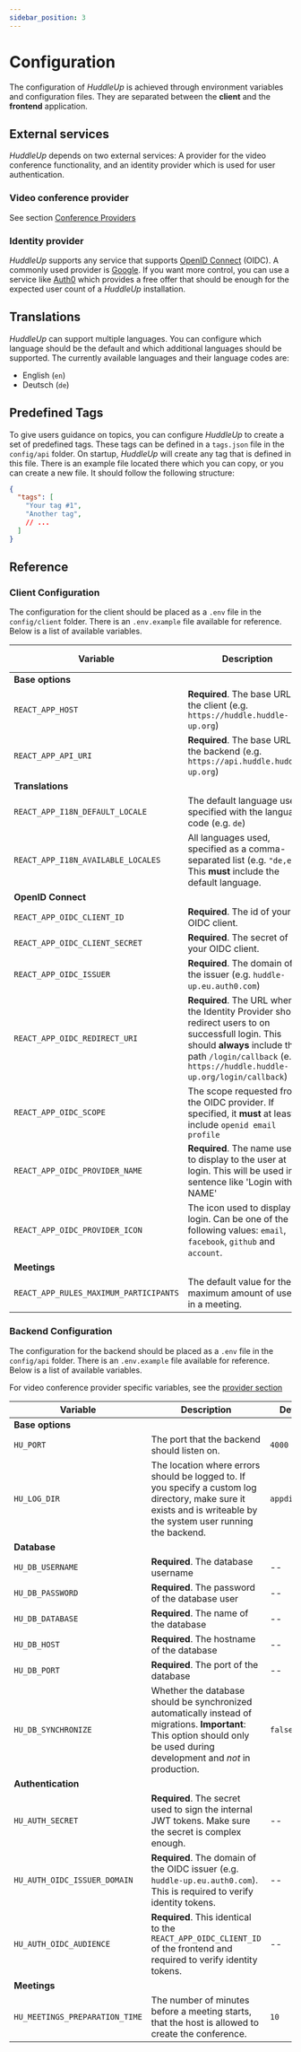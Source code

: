 ```yaml
---
sidebar_position: 3
---
```


# Configuration

The configuration of _HuddleUp_ is achieved through environment variables and configuration files. They are separated between the **client** and the **frontend** application.

## External services

_HuddleUp_ depends on two external services: A provider for the video conference functionality, and an identity provider which is used for user authentication.

### Video conference provider

See section [Conference Providers](conference-providers.md)

### Identity provider

_HuddleUp_ supports any service that supports [OpenID Connect](https://openid.net/connect/) (OIDC). A commonly used provider is [Google](https://developers.google.com/identity/protocols/oauth2/openid-connect). If you want more control, you can use a service like [Auth0](https://auth0.com/authentication) which provides a free offer that should be enough for the expected user count of a _HuddleUp_ installation.

## Translations

_HuddleUp_ can support multiple languages. You can configure which language should be the default and which additional languages should be supported. The currently available languages and their language codes are:

- English (`en`)
- Deutsch (`de`)

## Predefined Tags

To give users guidance on topics, you can configure _HuddleUp_ to create a set of predefined tags. These tags can be defined in a `tags.json` file in the `config/api` folder. On startup, _HuddleUp_ will create any tag that is defined in this file. There is an example file located there which you can copy, or you can create a new file. It should follow the following structure:

```json title="config/api/tags.json"
{
  "tags": [
    "Your tag #1",
    "Another tag",
    // ...
  ]
}
```

## Reference

### Client Configuration

The configuration for the client should be placed as a `.env` file in the `config/client` folder. There is an `.env.example` file available for reference. Below is a list of available variables.

| Variable | Description | Default Value |
| -------- | ----------- | -------- |
| **Base options** | | |
| `REACT_APP_HOST` | **Required**. The base URL of the client (e.g. `https://huddle.huddle-up.org`) | -- |
| `REACT_APP_API_URI` | **Required**. The base URL of the backend (e.g. `https://api.huddle.huddle-up.org`) | -- |
| **Translations** | | |
| `REACT_APP_I18N_DEFAULT_LOCALE` | The default language used, specified with the language code (e.g. `de`) | `en` |
| `REACT_APP_I18N_AVAILABLE_LOCALES` | All languages used, specified as a comma-separated list (e.g. `"de,en"`). This **must** include the default language. | `"en"` |
| **OpenID Connect** | | |
| `REACT_APP_OIDC_CLIENT_ID` | **Required**. The id of your OIDC client. | -- |
| `REACT_APP_OIDC_CLIENT_SECRET` | **Required**. The secret of your OIDC client. | -- |
| `REACT_APP_OIDC_ISSUER` | **Required**. The domain of the issuer (e.g. `huddle-up.eu.auth0.com`) | -- |
| `REACT_APP_OIDC_REDIRECT_URI` | **Required**. The URL where the Identity Provider should redirect users to on successfull login. This should **always** include the path `/login/callback` (e.g. `https://huddle.huddle-up.org/login/callback`) | -- |
| `REACT_APP_OIDC_SCOPE` | The scope requested from the OIDC provider. If specified, it **must** at least include `openid email profile` | `openid email profile` |
| `REACT_APP_OIDC_PROVIDER_NAME` | **Required**. The name used to display to the user at login. This will be used in a sentence like 'Login with NAME' | -- |
| `REACT_APP_OIDC_PROVIDER_ICON` | The icon used to display at login. Can be one of the following values: `email`, `facebook`, `github` and `account`. | `account` |
| **Meetings** | | |
| `REACT_APP_RULES_MAXIMUM_PARTICIPANTS` | The default value for the maximum amount of users in a meeting. | `10` |

### Backend Configuration

The configuration for the backend should be placed as a `.env` file in the `config/api` folder. There is an `.env.example` file available for reference. Below is a list of available variables.

For video conference provider specific variables, see the [provider section](conference-providers.md)

| Variable | Description | Default Value |
| -------- | ----------- | -------- |
| **Base options** | | |
| `HU_PORT` | The port that the backend should listen on. | `4000` |
| `HU_LOG_DIR` | The location where errors should be logged to. If you specify a custom log directory, make sure it exists and is writeable by the system user running the backend. | `appdirectory/logs` |
| **Database** | | |
| `HU_DB_USERNAME` | **Required**. The database username | -- |
| `HU_DB_PASSWORD` | **Required**. The password of the database user | -- |
| `HU_DB_DATABASE` | **Required**. The name of the database | -- |
| `HU_DB_HOST` | **Required**. The hostname of the database | -- |
| `HU_DB_PORT` | **Required**. The port of the database | -- |
| `HU_DB_SYNCHRONIZE` | Whether the database should be synchronized automatically instead of migrations. **Important**: This option should only be used during development and _not_ in production. | `false` |
| **Authentication** | | |
| `HU_AUTH_SECRET` | **Required**. The secret used to sign the internal JWT tokens. Make sure the secret is complex enough. | -- |
| `HU_AUTH_OIDC_ISSUER_DOMAIN` | **Required**. The domain of the OIDC issuer (e.g. `huddle-up.eu.auth0.com`). This is required to verify identity tokens. | -- |
| `HU_AUTH_OIDC_AUDIENCE` | **Required**. This identical to the `REACT_APP_OIDC_CLIENT_ID` of the frontend and required to verify identity tokens. | -- |
| **Meetings** | | |
| `HU_MEETINGS_PREPARATION_TIME` | The number of minutes before a meeting starts, that the host is allowed to create the conference. | `10` |
